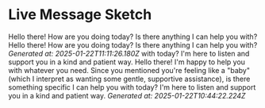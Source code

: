 # Live Message Sketch

<!-- MESSAGE UUID: 800db3f3-17cb-43ba-921b-eae9efd15571 -->

<!-- TEXT BLOCK 0 -->
 Hello there! How are you doing today? Is there anything I can help you with? Hello there! How are you doing today? Is there anything I can help you with?
_Generated at: 2025-01-22T11:11:26.180Z_
with today? I'm here to listen and support you in a kind and patient way. Hello there! I'm happy to help you with whatever you need. Since you mentioned you're feeling like a "baby" (which I interpret as wanting some gentle, supportive assistance), is there something specific I can help you with today? I'm here to listen and support you in a kind and patient way.
_Generated at: 2025-01-22T10:44:22.224Z_
